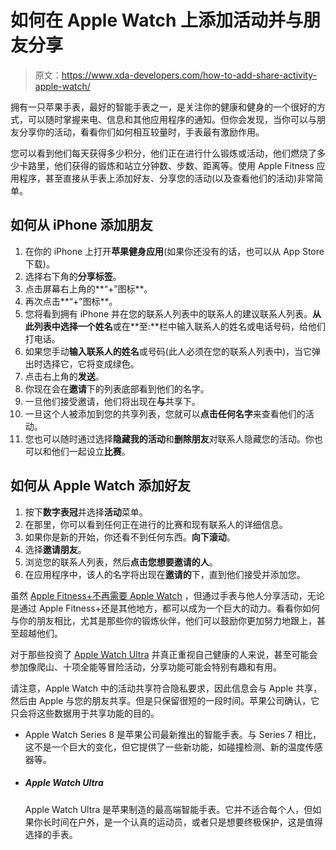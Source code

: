 # 如何在 Apple Watch 上添加活动并与朋友分享

> 原文：<https://www.xda-developers.com/how-to-add-share-activity-apple-watch/>

拥有一只苹果手表，最好的智能手表之一，是关注你的健康和健身的一个很好的方式，可以随时掌握来电、信息和其他应用程序的通知。但你会发现，当你可以与朋友分享你的活动，看看你们如何相互较量时，手表最有激励作用。

您可以看到他们每天获得多少积分，他们正在进行什么锻炼或活动，他们燃烧了多少卡路里，他们获得的锻炼和站立分钟数、步数、距离等。使用 Apple Fitness 应用程序，甚至直接从手表上添加好友、分享您的活动(以及查看他们的活动)非常简单。

## 如何从 iPhone 添加朋友

1.  在你的 iPhone 上打开**苹果健身应用**(如果你还没有的话，也可以从 App Store 下载)。
2.  选择右下角的**分享标签**。
3.  点击屏幕右上角的**“+”图标**。
4.  再次点击**“+”图标**。
5.  您将看到拥有 iPhone 并在您的联系人列表中的联系人的建议联系人列表。**从此列表中选择一个姓名**或在**至:**栏中输入联系人的姓名或电话号码，给他们打电话。
6.  如果您手动**输入联系人的姓名**或号码(此人必须在您的联系人列表中)，当它弹出时选择它，它将变成绿色。
7.  点击右上角的**发送**。
8.  你现在会在**邀请**下的列表底部看到他们的名字。
9.  一旦他们接受邀请，他们将出现在**与**共享下。
10.  一旦这个人被添加到您的共享列表，您就可以**点击任何名字**来查看他们的活动。
11.  您也可以随时通过选择**隐藏我的活动**和**删除朋友**对联系人隐藏您的活动。你也可以和他们一起设立**比赛**。

## 如何从 Apple Watch 添加好友

1.  按下**数字表冠**并选择**活动**菜单。
2.  在那里，你可以看到任何正在进行的比赛和现有联系人的详细信息。
3.  如果你是新的开始，你还看不到任何东西。**向下滚动**。
4.  选择**邀请朋友**。
5.  浏览您的联系人列表，然后**点击您想要邀请的人**。
6.  在应用程序中，该人的名字将出现在**邀请的**下，直到他们接受并添加您。

虽然 [Apple Fitness+不再需要 Apple Watch](https://www.xda-developers.com/apple-fitness-plus-no-longer-requires-apple-watch/) ，但通过手表与他人分享活动，无论是通过 Apple Fitness+还是其他地方，都可以成为一个巨大的动力。看看你如何与你的朋友相比，尤其是那些你的锻炼伙伴，他们可以鼓励你更加努力地跟上，甚至超越他们。

对于那些投资了 [Apple Watch Ultra](https://www.xda-developers.com/apple-watch-ultra-review/) 并真正重视自己健康的人来说，甚至可能会参加像爬山、十项全能等冒险活动，分享功能可能会特别有趣和有用。

请注意，Apple Watch 中的活动共享符合隐私要求，因此信息会与 Apple 共享，然后由 Apple 与您的朋友共享。但是只保留很短的一段时间。苹果公司确认，它只会将这些数据用于共享功能的目的。

*   Apple Watch Series 8 是苹果公司最新推出的智能手表。与 Series 7 相比，这不是一个巨大的变化，但它提供了一些新功能，如碰撞检测、新的温度传感器等。

*   ##### Apple Watch Ultra

    Apple Watch Ultra 是苹果制造的最高端智能手表。它并不适合每个人，但如果你长时间在户外，是一个认真的运动员，或者只是想要终极保护，这是值得选择的手表。
